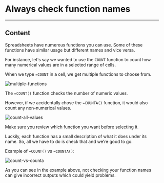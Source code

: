 ﻿---
author: Stefan-Stojanovic

aspects:
  - introduction
  - workout

type: normal

category: how to

---

# Always check function names

---
## Content

Spreadsheets have numerous functions you can use. Some of these functions have similar usage but different names and vice versa.

For instance, let's say we wanted to use the `COUNT` function to count how many numerical values are in a selected range of cells.

When we type `=COUNT` in a cell, we get multiple functions to choose from.

![multiple-functions](https://img.enkipro.com/040955b7b36ef7fc3d7901f5bc37ccc2.png)

The `=COUNT()` function checks the number of numeric values. 

However, if we accidentally chose the `=COUNTA()` function, it would also count any non-numerical values.

![count-all-values](https://img.enkipro.com/56052cb217d50c9a3344a4af504fcf2b.png)

Make sure you review which function you want before selecting it.

Luckily, each function has a small description of what it does under its name. So, all we have to do is check that and we're good to go.

Example of `=COUNT()` vs `=COUNTA()`:

![count-vs-counta](https://img.enkipro.com/9739a8a9b55ab0f71d4e7f7274b24e15.png)

As you can see in the example above, not checking your function names can give incorrect outputs which could yield problems.
